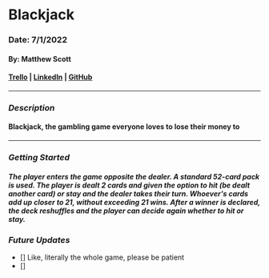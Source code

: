 # Blackjack

### Date: 7/1/2022

#### By: Matthew Scott

#### [Trello](https://trello.com/b/W6OVnVvm/blackjack-game) | [LinkedIn](https://www.linkedin.com/in/matthew-scott95/) | [GitHub](https://github.com/gr8tscott)

---

### **_Description_**

#### Blackjack, the gambling game everyone loves to lose their money to

---

### **_Getting Started_**

##### The player enters the game opposite the dealer. A standard 52-card pack is used. The player is dealt 2 cards and given the option to hit (be dealt another card) or stay and the dealer takes their turn. Whoever's cards add up closer to 21, without exceeding 21 wins. After a winner is declared, the deck reshuffles and the player can decide again whether to hit or stay.

### **_Future Updates_**

- [] Like, literally the whole game, please be patient
- []
